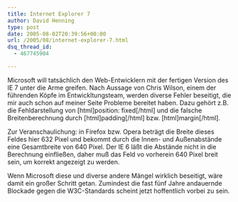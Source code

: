 ```yaml
---
title: Internet Explorer 7
author: David Henning
type: post
date: 2005-08-02T20:39:56+00:00
url: /2005/08/internet-explorer-7.html
dsq_thread_id:
  - 467745904

---
```

Microsoft will tatsächlich den Web-Entwicklern mit der fertigen Version des IE 7 unter die Arme greifen. Nach Aussage von Chris Wilson, einem der führenden Köpfe im Entwickltungsteam, werden diverse Fehler beseitigt, die mir auch schon auf meiner Seite Probleme bereitet haben. Dazu gehört z.B. die Fehldarstellung von [html]position: fixed[/html] und die falsche Breitenberechnung durch [html]padding[/html] bzw. [html]margin[/html].
  
Zur Veranschaulichung: in Firefox bzw. Opera beträgt die Breite dieses Feldes hier 632 Pixel und bekommt durch die Innen- und Außenabstände eine Gesamtbreite von 640 Pixel. Der IE 6 läßt die Abstände nicht in die Berechnung einfließen, daher muß das Feld vo vorherein 640 Pixel breit sein, um korrekt angezeigt zu werden.

Wenn Microsoft diese und diverse andere Mängel wirklich beseitigt, wäre damit ein großer Schritt getan. Zumindest die fast fünf Jahre andauernde Blockade gegen die W3C-Standards scheint jetzt hoffentlich vorbei zu sein.